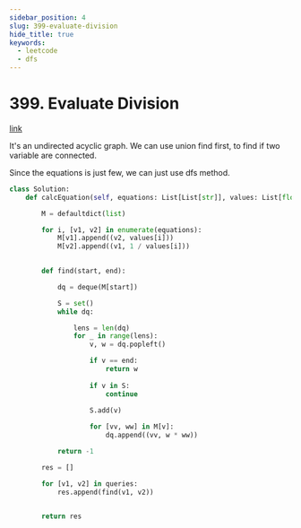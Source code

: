 ```yaml
---
sidebar_position: 4
slug: 399-evaluate-division
hide_title: true
keywords:
  - leetcode
  - dfs
---
```


# 399. Evaluate Division

[link](https://leetcode.com/problems/evaluate-division/description/)

It's an undirected acyclic graph. We can use union find first, to find if two variable are connected.

Since the equations is just few, we can just use dfs method.

```python
class Solution:
    def calcEquation(self, equations: List[List[str]], values: List[float], queries: List[List[str]]) -> List[float]:

        M = defaultdict(list)

        for i, [v1, v2] in enumerate(equations):
            M[v1].append((v2, values[i]))
            M[v2].append((v1, 1 / values[i]))

        
        def find(start, end):

            dq = deque(M[start])

            S = set()
            while dq:

                lens = len(dq)
                for _ in range(lens):
                    v, w = dq.popleft()

                    if v == end:
                        return w
                    
                    if v in S:
                        continue
                    
                    S.add(v)

                    for [vv, ww] in M[v]:
                        dq.append((vv, w * ww))

            return -1

        res = []

        for [v1, v2] in queries:
            res.append(find(v1, v2))


        return res
```
